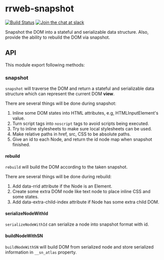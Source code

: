 # rrweb-snapshot

[![Build Status](https://travis-ci.org/rrweb-io/rrweb.svg?branch=master)](https://travis-ci.org/rrweb-io/rrweb) [![Join the chat at slack](https://img.shields.io/badge/slack-@rrweb-teal.svg?logo=slack)](https://join.slack.com/t/rrweb/shared_invite/zt-siwoc6hx-uWay3s2wyG8t5GpZVb8rWg)

Snapshot the DOM into a stateful and serializable data structure.
Also, provide the ability to rebuild the DOM via snapshot.

## API

This module export following methods:

### snapshot

`snapshot` will traverse the DOM and return a stateful and serializable data structure which can represent the current DOM **view**.

There are several things will be done during snapshot:

1. Inline some DOM states into HTML attributes, e.g, HTMLInputElement's value.
2. Turn script tags into `noscript` tags to avoid scripts being executed.
3. Try to inline stylesheets to make sure local stylesheets can be used.
4. Make relative paths in href, src, CSS to be absolute paths.
5. Give an id to each Node, and return the id node map when snapshot finished.

#### rebuild

`rebuild` will build the DOM according to the taken snapshot.

There are several things will be done during rebuild:

1. Add data-rrid attribute if the Node is an Element.
2. Create some extra DOM node like text node to place inline CSS and some states.
3. Add data-extra-child-index attribute if Node has some extra child DOM.

#### serializeNodeWithId

`serializeNodeWithId` can serialize a node into snapshot format with id.

#### buildNodeWithSN

`buildNodeWithSN` will build DOM from serialized node and store serialized information in `__sn_atlas` property.
